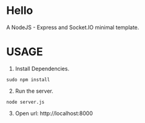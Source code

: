 # Hello
A NodeJS - Express and Socket.IO minimal template.

# USAGE
1. Install Dependencies.
```
sudo npm install
```

2. Run the server.
```
node server.js
```
3. Open url: http://localhost:8000
